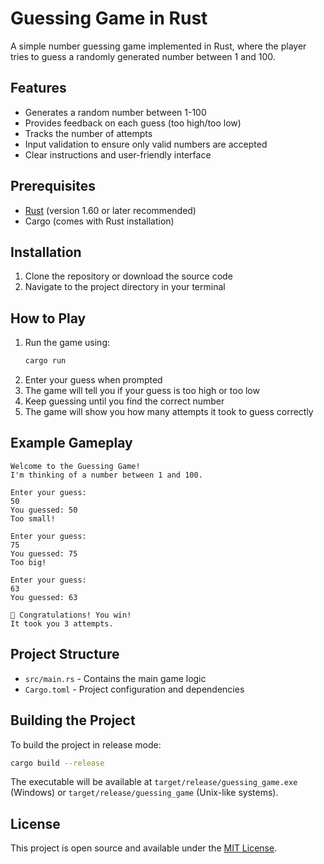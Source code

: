 # Guessing Game in Rust

A simple number guessing game implemented in Rust, where the player tries to guess a randomly generated number between 1 and 100.

## Features

- Generates a random number between 1-100
- Provides feedback on each guess (too high/too low)
- Tracks the number of attempts
- Input validation to ensure only valid numbers are accepted
- Clear instructions and user-friendly interface

## Prerequisites

- [Rust](https://www.rust-lang.org/tools/install) (version 1.60 or later recommended)
- Cargo (comes with Rust installation)

## Installation

1. Clone the repository or download the source code
2. Navigate to the project directory in your terminal

## How to Play

1. Run the game using:
   ```bash
   cargo run
   ```
2. Enter your guess when prompted
3. The game will tell you if your guess is too high or too low
4. Keep guessing until you find the correct number
5. The game will show you how many attempts it took to guess correctly

## Example Gameplay

```
Welcome to the Guessing Game!
I'm thinking of a number between 1 and 100.

Enter your guess:
50
You guessed: 50
Too small!

Enter your guess:
75
You guessed: 75
Too big!

Enter your guess:
63
You guessed: 63

🎉 Congratulations! You win!
It took you 3 attempts.
```

## Project Structure

- `src/main.rs` - Contains the main game logic
- `Cargo.toml` - Project configuration and dependencies

## Building the Project

To build the project in release mode:

```bash
cargo build --release
```

The executable will be available at `target/release/guessing_game.exe` (Windows) or `target/release/guessing_game` (Unix-like systems).

## License

This project is open source and available under the [MIT License](LICENSE).